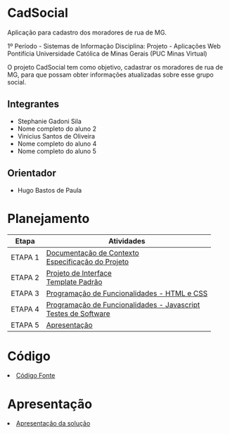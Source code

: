 # CadSocial
Aplicação para cadastro dos moradores de rua de MG.

1º Período - Sistemas de Informação
Disciplina: Projeto - Aplicações Web
Pontifícia Universidade Católica de Minas Gerais (PUC Minas Virtual)

O projeto CadSocial tem como objetivo, cadastrar os moradores de rua de MG, para que possam obter informações atualizadas sobre esse grupo social.

## Integrantes

* Stephanie Gadoni Sila 
* Nome completo do aluno 2
* Vinicius Santos de Oliveira
* Nome completo do aluno 4
* Nome completo do aluno 5

## Orientador

* Hugo Bastos de Paula

# Planejamento

| Etapa         | Atividades |
|  :----:   | ----------- |
| ETAPA 1         |[Documentação de Contexto](docs/context.md) <br> [Especificação do Projeto](docs/especification.md) |
| ETAPA 2         |[Projeto de Interface](docs/interface.md) <br> [Template Padrão](docs/template.md) |
| ETAPA 3         |[Programação de Funcionalidades - HTML e CSS](docs/development.md) |
| ETAPA 4        |[Programação de Funcionalidades - Javascript](docs/development.md) <br> [Testes de Software ](docs/tests.md) |
| ETAPA 5         | [Apresentação](presentation/README.md) |

# Código

<li><a href="src/README.md"> Código Fonte</a></li>

# Apresentação

<li><a href="presentation/README.md"> Apresentação da solução</a></li>
